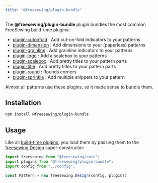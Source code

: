 ```yaml
---
title: "@freesewing/plugin-bundle"
---
```


The **@freesewing/plugin-bundle** plugin bundles the most common FreeSewing build-time plugins:

-   [plugin-cutonfold](/reference/plugins/cutonfold) : Add cut-on-fold indicators to your patterns
-   [plugin-dimension](/reference/plugins/dimension) : Add dimensions to your (paperless) patterns
-   [plugin-grainline](/reference/plugins/grainline) : Add grainline indicators to your patterns
-   [plugin-logo](/reference/plugins/logo) : Add a scalebox to your patterns
-   [plugin-scalebox](/reference/plugins/scalebox) : Add pretty titles to your pattern parts
-   [plugin-title](/reference/plugins/title) : Add pretty titles to your pattern parts
-   [plugin-round](/reference/plugins/round) : Rounds corners
-   [plugin-sprinkle](/reference/plugins/sprinkle) : Add multiple snippets to your pattern

Almost all patterns use these plugins, so it made sense to bundle them.

## Installation

```bash
npm install @freesewing/plugin-bundle
```

## Usage

Like all [build-time plugins](/guides/plugins/types-of-plugins#build-time-plugins), you
load them by passing them to the [freesewing.Design](/reference/api/design) super-constructor:

```js
import freesewing from "@freesewing/core";
import plugins from "@freesewing/plugin-bundle";
import config from "../config";

const Pattern = new freesewing.Design(config, plugins);
```
